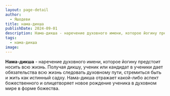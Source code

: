 ```yaml
---
layout: page-detail
author:
  - Яшодеви
title: нама-дикша
publishDate: 2024-09-01
description: Нама-дикша - наречение духовного имени, которое йогину предстоит носить всю жизнь. Получая дикшу, ученик или кандидат в ученики дает обязательства всю жизнь следовать духовному пути, стремиться быть и жить как истинный садху. Нама-дикша отражает какой-либо аспект божественного и олицетворяет новое рождение ученика в духовном мире в форме божества.
tags:
  - нама-дикша
image:
---
```

**Нама-дикша** - наречение духовного имени, которое йогину предстоит носить всю жизнь. Получая дикшу, ученик или кандидат в ученики дает обязательства всю жизнь следовать духовному пути, стремиться быть и жить как истинный садху. Нама-дикша отражает какой-либо аспект божественного и олицетворяет новое рождение ученика в духовном мире в форме божества.

